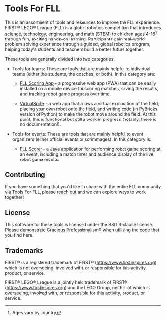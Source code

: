 Tools For FLL
=============

This is an assortment of tools and resources to improve the FLL experience.
FIRST&reg; LEGO&reg; League (FLL) is a global robotics competition that
introduces science, technology, engineering, and math (STEM) to children ages
4-16[^1] through fun, exciting hands-on learning. Participants gain real-world
problem solving experience through a guided, global robotics program, helping
today's students and teachers build a better future together.

These tools are generally divided into two categories:

* Tools for teams: These are tools that are mainly helpful to individual teams
  (either the students, the coaches, or both). In this category are:

  - [FLL Scoring App](https://github.com/tools-for-fll/FLLScoringApp) - a
    progressive web app (PWA) that can be easily installed on a mobile device
    for scoring matches, saving the results, and tracking robot game progress
    over time.

  - [VirtualSpike](https://github.com/tools-for-fll/VirtualSpike) - a web app
    that allows a virtual exploration of the field, placing your own robot onto
    the field, and writing code (in PyBricks' version of Python) to make the
    robot move around the field. At this point, this is functional but still a
    work in progress (notably, there is no documentation!).

* Tools for events: These are tools that are mainly helpful to event organizers
  (either official events or scrimmages). In this category is:

  - [FLL Scorer](https://github.com/tools-for-fll/FLLScorer) - a Java
    application for performing robot game scoring at an event, including a
    match timer and audience display of the live robot game results.


[^1]: Ages vary by country


Contributing
------------

If you have something that you'd like to share with the entire FLL community
via Tools For FLL, please [reach out](mailto:tools-for-fll@gmail.com) and we
can explore ways to work together!


License
-------

This software for these tools is licensed under the BSD 3-clause license.
Please demonstrate Gracious Professionalism&reg; when utilizing the code that
you find here.


Trademarks
----------

FIRST&reg; is a registered trademark of FIRST&reg;
(https://www.firstinspires.org) which is not overseeing, involved with, or
responsible for this activity, product, or service.

FIRST&reg; LEGO&reg; League is a jointly held trademark of FIRST&reg;
(https://www.firstinspires.org) and the LEGO Group, neither of which is
overseeing, involved with, or responsible for this activity, product, or
service.
